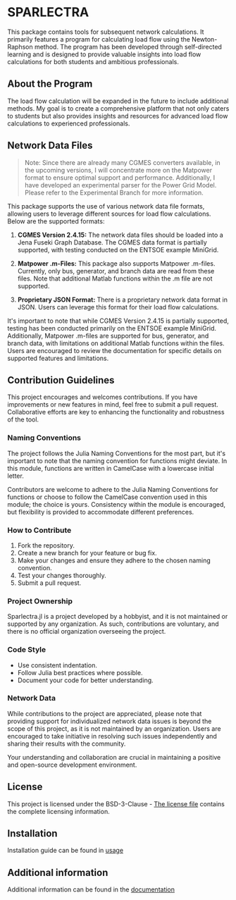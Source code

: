 # SPARLECTRA

This package contains tools for subsequent network calculations. It primarily features a program for calculating load flow using the Newton-Raphson method. The program has been developed through self-directed learning and is designed to provide valuable insights into load flow calculations for both students and ambitious professionals. 



## About the Program

The load flow calculation will be expanded in the future to include additional methods. My goal is to create a comprehensive platform that not only caters to students but also provides insights and resources for advanced load flow calculations to experienced professionals.

## Network Data Files

> Note: Since there are already many CGMES converters available, in the upcoming versions, I will concentrate more on the Matpower format to ensure optimal support and performance. Additionally, I have developed an experimental parser for the Power Grid Model. Please refer to the Experimental Branch for more information.

This package supports the use of various network data file formats, allowing users to leverage different sources for load flow calculations. Below are the supported formats:

1. **CGMES Version 2.4.15:**
   The network data files should be loaded into a Jena Fuseki Graph Database. The CGMES data format is partially supported, with testing conducted on the ENTSOE example MiniGrid.

2. **Matpower .m-Files:**
   This package also supports Matpower .m-files. Currently, only bus, generator, and branch data are read from these files. Note that additional Matlab functions within the .m file are not supported.

3. **Proprietary JSON Format:**
   There is a proprietary network data format in JSON. Users can leverage this format for their load flow calculations.

It's important to note that while CGMES Version 2.4.15 is partially supported, testing has been conducted primarily on the ENTSOE example MiniGrid. Additionally, Matpower .m-files are supported for bus, generator, and branch data, with limitations on additional Matlab functions within the files. Users are encouraged to review the documentation for specific details on supported features and limitations.


## Contribution Guidelines

This project encourages and welcomes contributions. If you have improvements or new features in mind, feel free to submit a pull request. Collaborative efforts are key to enhancing the functionality and robustness of the tool.

### Naming Conventions
The project follows the Julia Naming Conventions for the most part, but it's important to note that the naming convention for functions might deviate. In this module, functions are written in CamelCase with a lowercase initial letter.

Contributors are welcome to adhere to the Julia Naming Conventions for functions or choose to follow the CamelCase convention used in this module; the choice is yours. Consistency within the module is encouraged, but flexibility is provided to accommodate different preferences.

### How to Contribute

1. Fork the repository.
2. Create a new branch for your feature or bug fix.
3. Make your changes and ensure they adhere to the chosen naming convention.
4. Test your changes thoroughly.
5. Submit a pull request.

### Project Ownership

Sparlectra.jl is a project developed by a hobbyist, and it is not maintained or supported by any organization. As such, contributions are voluntary, and there is no official organization overseeing the project.

### Code Style

- Use consistent indentation.
- Follow Julia best practices where possible.
- Document your code for better understanding.

### Network Data

While contributions to the project are appreciated, please note that providing support for individualized network data issues is beyond the scope of this project, as it is not maintained by an organization. Users are encouraged to take initiative in resolving such issues independently and sharing their results with the community.

Your understanding and collaboration are crucial in maintaining a positive and open-source development environment.


## License
This project is licensed under the BSD-3-Clause - [The license file](LICENSE) contains the complete licensing information.

## Installation
Installation guide can be found in [usage](/docs/src/usage.md)

## Additional information
Additional information can be found in the [documentation](/docs/src/toc.md)








